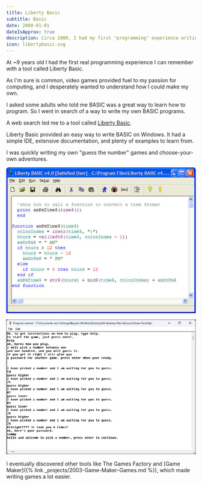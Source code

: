 ```yaml
---
title: Liberty Basic
subtitle: Basic
date: 2000-01-01
dateIsApprox: true
description: Circa 2000, I had my first "programming" experience writing games in a flavor of BASIC for Windows called Liberty Basic.
icon: libertybasic.svg
---
```


At ~9 years old I had the first real programming experience I can remember
with a tool called Liberty Basic.

As I'm sure is common, video games provided fuel to my passion for computing,
and I desperately wanted to understand how I could make my own.

I asked some adults who told me BASIC was a great way to learn how to program.
So I went in search of a way to write my own BASIC programs.

A web search led me to a tool called
[Liberty Basic](https://en.wikipedia.org/wiki/Liberty_BASIC).

Liberty Basic provided an easy way to write BASIC on Windows. It had a simple
IDE, extensive documentation, and plenty of examples to learn from.

I was quickly writing my own "guess the number" games and choose-your-own
adventures.

![Screenshot of the Liberty Basic Editor](/assets/images/projects/2000-liberty-basic.jpg)

![Screenshot of a guessing game that I wrote](/assets/images/projects/2000-liberty-basic-guessing-game.png)

I eventually discovered other tools like The Games Factory and
[Game Maker]({% link _projects/2003-Game-Maker-Games.md %}), which made writing
games a lot easier.